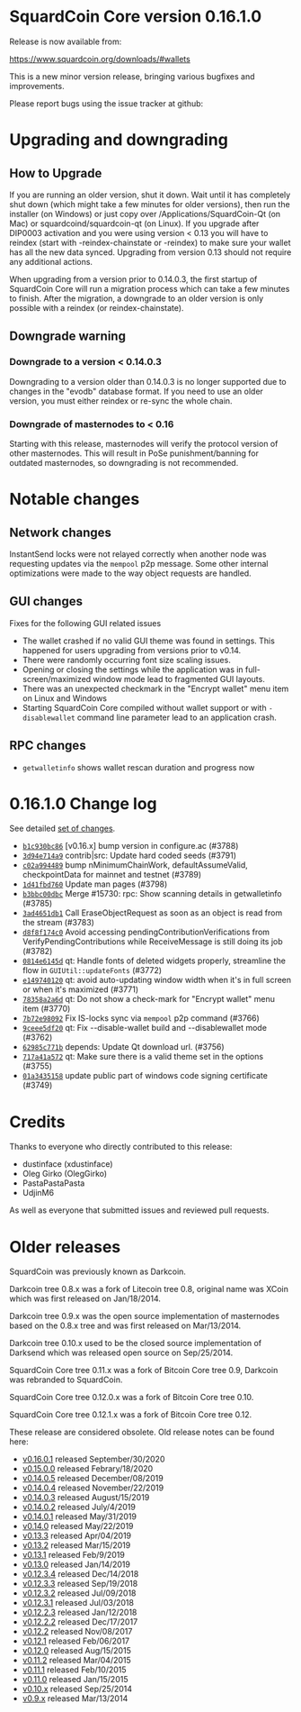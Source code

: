 SquardCoin Core version 0.16.1.0
==========================

Release is now available from:

  <https://www.squardcoin.org/downloads/#wallets>

This is a new minor version release, bringing various bugfixes and improvements.

Please report bugs using the issue tracker at github:

  </issues>


Upgrading and downgrading
=========================

How to Upgrade
--------------

If you are running an older version, shut it down. Wait until it has completely
shut down (which might take a few minutes for older versions), then run the
installer (on Windows) or just copy over /Applications/SquardCoin-Qt (on Mac) or
squardcoind/squardcoin-qt (on Linux). If you upgrade after DIP0003 activation and you were
using version < 0.13 you will have to reindex (start with -reindex-chainstate
or -reindex) to make sure your wallet has all the new data synced. Upgrading
from version 0.13 should not require any additional actions.

When upgrading from a version prior to 0.14.0.3, the
first startup of SquardCoin Core will run a migration process which can take a few
minutes to finish. After the migration, a downgrade to an older version is only
possible with a reindex (or reindex-chainstate).

Downgrade warning
-----------------

### Downgrade to a version < 0.14.0.3

Downgrading to a version older than 0.14.0.3 is no longer supported due to
changes in the "evodb" database format. If you need to use an older version,
you must either reindex or re-sync the whole chain.

### Downgrade of masternodes to < 0.16

Starting with this release, masternodes will verify the protocol version of other
masternodes. This will result in PoSe punishment/banning for outdated masternodes,
so downgrading is not recommended.

Notable changes
===============

Network changes
---------------
InstantSend locks were not relayed correctly when another node was requesting updates via the `mempool`
p2p message. Some other internal optimizations were made to the way object requests are handled.

GUI changes
-----------
Fixes for the following GUI related issues
- The wallet crashed if no valid GUI theme was found in settings.
This happened for users upgrading from versions prior to v0.14.
- There were randomly occurring font size scaling issues.
- Opening or closing the settings while the application was in full-screen/maximized
window mode lead to fragmented GUI layouts.
- There was an unexpected checkmark in the "Encrypt wallet" menu item on Linux and Windows
- Starting SquardCoin Core compiled without wallet support or with `-disablewallet` command line
parameter lead to an application crash.

RPC changes
-----------
- `getwalletinfo` shows wallet rescan duration and progress now

0.16.1.0 Change log
===================

See detailed [set of changes](/compare/v0.16.0.1...squardcoinpay:v0.16.1.0).

- [`b1c930bc86`](/commit/b1c930bc86) [v0.16.x] bump version in configure.ac (#3788)
- [`3d94e714a9`](/commit/3d94e714a9) contrib|src: Update hard coded seeds (#3791)
- [`c02a994489`](/commit/c02a994489) bump nMinimumChainWork, defaultAssumeValid, checkpointData for mainnet and testnet (#3789)
- [`1d41fbd760`](/commit/1d41fbd760) Update man pages (#3798)
- [`b3bbc00dbc`](/commit/b3bbc00dbc) Merge #15730: rpc: Show scanning details in getwalletinfo (#3785)
- [`3ad4651db1`](/commit/3ad4651db1) Call EraseObjectRequest as soon as an object is read from the stream (#3783)
- [`d8f8f174c0`](/commit/d8f8f174c0) Avoid accessing pendingContributionVerifications from VerifyPendingContributions while ReceiveMessage is still doing its job (#3782)
- [`0814e6145d`](/commit/0814e6145d) qt: Handle fonts of deleted widgets properly, streamline the flow in `GUIUtil::updateFonts` (#3772)
- [`e149740120`](/commit/e149740120) qt: avoid auto-updating window width when it's in full screen or when it's maximized (#3771)
- [`78358a2a6d`](/commit/78358a2a6d) qt: Do not show a check-mark for "Encrypt wallet" menu item (#3770)
- [`7b72e98092`](/commit/7b72e98092) Fix IS-locks sync via `mempool` p2p command (#3766)
- [`9ceee5df20`](/commit/9ceee5df20) qt: Fix --disable-wallet build and --disablewallet mode (#3762)
- [`62985c771b`](/commit/62985c771b) depends: Update Qt download url. (#3756)
- [`717a41a572`](/commit/717a41a572) qt: Make sure there is a valid theme set in the options (#3755)
- [`01a3435158`](/commit/01a3435158) update public part of windows code signing certificate (#3749)

Credits
=======

Thanks to everyone who directly contributed to this release:

- dustinface (xdustinface)
- Oleg Girko (OlegGirko)
- PastaPastaPasta
- UdjinM6

As well as everyone that submitted issues and reviewed pull requests.

Older releases
==============

SquardCoin was previously known as Darkcoin.

Darkcoin tree 0.8.x was a fork of Litecoin tree 0.8, original name was XCoin
which was first released on Jan/18/2014.

Darkcoin tree 0.9.x was the open source implementation of masternodes based on
the 0.8.x tree and was first released on Mar/13/2014.

Darkcoin tree 0.10.x used to be the closed source implementation of Darksend
which was released open source on Sep/25/2014.

SquardCoin Core tree 0.11.x was a fork of Bitcoin Core tree 0.9,
Darkcoin was rebranded to SquardCoin.

SquardCoin Core tree 0.12.0.x was a fork of Bitcoin Core tree 0.10.

SquardCoin Core tree 0.12.1.x was a fork of Bitcoin Core tree 0.12.

These release are considered obsolete. Old release notes can be found here:

- [v0.16.0.1](/blob/master/doc/release-notes/squardcoin/release-notes-0.16.0.1.md) released September/30/2020
- [v0.15.0.0](/blob/master/doc/release-notes/squardcoin/release-notes-0.15.0.0.md) released Febrary/18/2020
- [v0.14.0.5](/blob/master/doc/release-notes/squardcoin/release-notes-0.14.0.5.md) released December/08/2019
- [v0.14.0.4](/blob/master/doc/release-notes/squardcoin/release-notes-0.14.0.4.md) released November/22/2019
- [v0.14.0.3](/blob/master/doc/release-notes/squardcoin/release-notes-0.14.0.3.md) released August/15/2019
- [v0.14.0.2](/blob/master/doc/release-notes/squardcoin/release-notes-0.14.0.2.md) released July/4/2019
- [v0.14.0.1](/blob/master/doc/release-notes/squardcoin/release-notes-0.14.0.1.md) released May/31/2019
- [v0.14.0](/blob/master/doc/release-notes/squardcoin/release-notes-0.14.0.md) released May/22/2019
- [v0.13.3](/blob/master/doc/release-notes/squardcoin/release-notes-0.13.3.md) released Apr/04/2019
- [v0.13.2](/blob/master/doc/release-notes/squardcoin/release-notes-0.13.2.md) released Mar/15/2019
- [v0.13.1](/blob/master/doc/release-notes/squardcoin/release-notes-0.13.1.md) released Feb/9/2019
- [v0.13.0](/blob/master/doc/release-notes/squardcoin/release-notes-0.13.0.md) released Jan/14/2019
- [v0.12.3.4](/blob/master/doc/release-notes/squardcoin/release-notes-0.12.3.4.md) released Dec/14/2018
- [v0.12.3.3](/blob/master/doc/release-notes/squardcoin/release-notes-0.12.3.3.md) released Sep/19/2018
- [v0.12.3.2](/blob/master/doc/release-notes/squardcoin/release-notes-0.12.3.2.md) released Jul/09/2018
- [v0.12.3.1](/blob/master/doc/release-notes/squardcoin/release-notes-0.12.3.1.md) released Jul/03/2018
- [v0.12.2.3](/blob/master/doc/release-notes/squardcoin/release-notes-0.12.2.3.md) released Jan/12/2018
- [v0.12.2.2](/blob/master/doc/release-notes/squardcoin/release-notes-0.12.2.2.md) released Dec/17/2017
- [v0.12.2](/blob/master/doc/release-notes/squardcoin/release-notes-0.12.2.md) released Nov/08/2017
- [v0.12.1](/blob/master/doc/release-notes/squardcoin/release-notes-0.12.1.md) released Feb/06/2017
- [v0.12.0](/blob/master/doc/release-notes/squardcoin/release-notes-0.12.0.md) released Aug/15/2015
- [v0.11.2](/blob/master/doc/release-notes/squardcoin/release-notes-0.11.2.md) released Mar/04/2015
- [v0.11.1](/blob/master/doc/release-notes/squardcoin/release-notes-0.11.1.md) released Feb/10/2015
- [v0.11.0](/blob/master/doc/release-notes/squardcoin/release-notes-0.11.0.md) released Jan/15/2015
- [v0.10.x](/blob/master/doc/release-notes/squardcoin/release-notes-0.10.0.md) released Sep/25/2014
- [v0.9.x](/blob/master/doc/release-notes/squardcoin/release-notes-0.9.0.md) released Mar/13/2014
